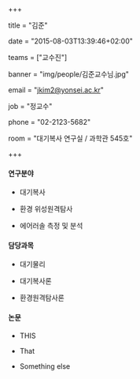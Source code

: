 +++
title = "김준"
date = "2015-08-03T13:39:46+02:00"
teams = ["교수진"]
banner = "img/people/김준교수님.jpg"
email = "jkim2@yonsei.ac.kr"
job = "정교수"
phone = "02-2123-5682"
room = "대기복사 연구실 / 과학관 545호"
+++

#### 연구분야
+ 대기복사
+ 환경 위성원격탐사
+ 에어러솔 측정 및 분석

#### 담당과목
+ 대기물리
+ 대기복사론
+ 환경원격탐사론

#### 논문
+ THIS
+ That
+ Something else


